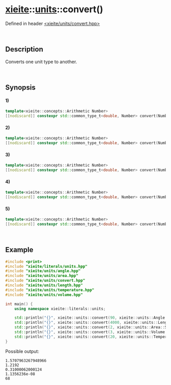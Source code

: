 # [xieite](../../xieite.md)\:\:[units](../../units.md)\:\:convert\(\)
Defined in header [<xieite/units/convert.hpp>](../../../include/xieite/units/convert.hpp)

&nbsp;

## Description
Converts one unit type to another.

&nbsp;

## Synopsis
#### 1)
```cpp
template<xieite::concepts::Arithmetic Number>
[[nodiscard]] constexpr std::common_type_t<double, Number> convert(Number value, xieite::units::Angle source, xieite::units::Angle target) noexcept;
```
#### 2)
```cpp
template<xieite::concepts::Arithmetic Number>
[[nodiscard]] constexpr std::common_type_t<double, Number> convert(Number value, xieite::units::Area source, xieite::units::Area target) noexcept;
```
#### 3)
```cpp
template<xieite::concepts::Arithmetic Number>
[[nodiscard]] constexpr std::common_type_t<double, Number> convert(Number value, xieite::units::Length source, xieite::units::Length target) noexcept;
```
#### 4)
```cpp
template<xieite::concepts::Arithmetic Number>
[[nodiscard]] constexpr std::common_type_t<double, Number> convert(Number value, xieite::units::Temperature source, xieite::units::Temperature target) noexcept;
```
#### 5)
```cpp
template<xieite::concepts::Arithmetic Number>
[[nodiscard]] constexpr std::common_type_t<double, Number> convert(Number value, xieite::units::Volume source, xieite::units::Volume target) noexcept;
```

&nbsp;

## Example
```cpp
#include <print>
#include "xieite/literals/units.hpp"
#include "xieite/units/angle.hpp"
#include "xieite/units/area.hpp"
#include "xieite/units/convert.hpp"
#include "xieite/units/length.hpp"
#include "xieite/units/temperature.hpp"
#include "xieite/units/volume.hpp"

int main() {
    using namespace xieite::literals::units;

    std::println("{}", xieite::units::convert(90, xieite::units::Angle::Degree, xieite::units::Angle::Radian));
    std::println("{}", xieite::units::convert(4000, xieite::units::Length::Foot, xieite::units::Length::Kilometre));
    std::println("{}", xieite::units::convert(2, xieite::units::Area::SquareInch, xieite::units::Area::Hectare));
    std::println("{}", xieite::units::convert(3, xieite::units::Volume::Gallon, xieite::units::Volume::Millilitre));
    std::println("{}", xieite::units::convert(20, xieite::units::Temperature::Celsius, xieite::units::Temperature::Fahrenheit));
}
```
Possible output:
```
1.5707963267948966
1.2192
0.31000062000124
1.1356236e-08
68
```
